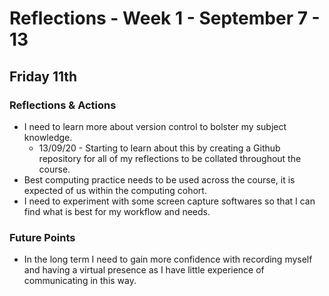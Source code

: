 Reflections - Week 1 - September 7 - 13
===

Friday 11th
---
### Reflections & Actions
* I need to learn more about version control to bolster my subject knowledge.
    * 13/09/20 - Starting to learn about this by creating a Github repository for all of my reflections to be collated throughout the course.
* Best computing practice needs to be used across the course, it is expected of us within the computing cohort.
* I need to experiment with some screen capture softwares so that I can find what is best for my workflow and needs.

### Future Points
* In the long term I need to gain more confidence with recording myself and having a virtual presence as I have little experience of communicating in this way.

